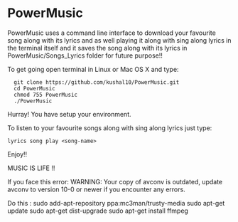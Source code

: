 # PowerMusic
PowerMusic uses a command line interface to download your favourite song along with its lyrics and as well playing it along with sing along lyrics in the terminal itself and it saves the song along with its lyrics in PowerMusic/Songs_Lyrics folder for future purpose!!


To get going open terminal in Linux or Mac OS X and type:
      
      git clone https://github.com/kushal10/PowerMusic.git
      cd PowerMusic
      chmod 755 PowerMusic
      ./PowerMusic

Hurray! You have setup your environment. 

To listen to your favourite songs along with sing along lyrics just type:

    lyrics song play <song-name>
    
Enjoy!!

MUSIC IS LIFE !!

If you face this error:
WARNING: Your copy of avconv is outdated, update avconv to version 10-0 or newer if you encounter any errors.

Do this :
      sudo add-apt-repository ppa:mc3man/trusty-media
      sudo apt-get update
      sudo apt-get dist-upgrade
      sudo apt-get install ffmpeg
